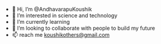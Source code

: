 - 👋 Hi, I’m @AndhavarapuKoushik
- 👀 I’m interested in science and technology
- 🌱 I’m currently learning
- 💞️ I’m looking to collaborate with people to build my future
- 📫 reach me koushikothers@gmail.com
